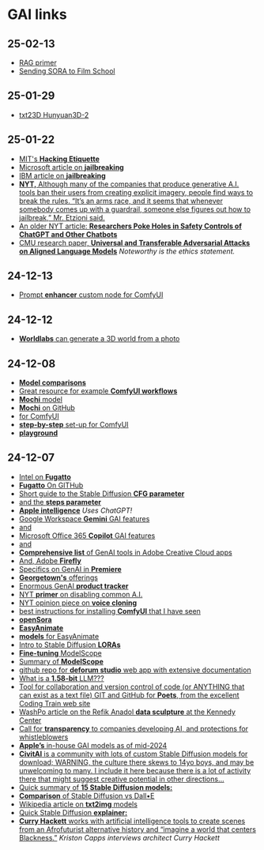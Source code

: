 # GAI links

## 25-02-13
- [RAG primer](https://www.rittmanmead.com/blog/2024/01/retrieval-augmented-generation-a-primer/)
- [Sending SORA to Film School](https://intelligentjello.substack.com/p/sending-sora-to-film-school)

## 25-01-29
- [txt23D Hunyuan3D-2](https://pinokio.computer/item?uri=https://github.com/pinokiofactory/Hunyuan3D-2)


## 25-01-22
- [MIT's **Hacking Etiquette**](https://handbook.mit.edu/hacking#:~:text=Hacking%20is%20a%20long%2Dstanding,that%20demonstrate%20ingenuity%20and%20cleverness.)
- [Microsoft article on **jailbreaking**](https://www.microsoft.com/en-us/security/blog/2024/06/04/ai-jailbreaks-what-they-are-and-how-they-can-be-mitigated/)
- [IBM article on **jailbreaking**](https://www.ibm.com/think/insights/ai-jailbreak)
- [**NYT,** Although many of the companies that produce generative A.I. tools ban their users from creating explicit imagery, people find ways to break the rules. “It’s an arms race, and it seems that whenever somebody comes up with a guardrail, someone else figures out how to jailbreak,” Mr. Etzioni said.](https://www.nytimes.com/2024/01/26/arts/music/taylor-swift-ai-fake-images.html)
- [An older NYT article: **Researchers Poke Holes in Safety Controls of ChatGPT and Other Chatbots**](https://www.nytimes.com/2023/07/27/business/ai-chatgpt-safety-research.html)
- [CMU research paper, **Universal and Transferable Adversarial Attacks on Aligned Language Models**](https://llm-attacks.org/) *Noteworthy is the ethics statement.*


## 24-12-13
- [Prompt **enhancer** custom node for ComfyUI](https://github.com/marduk191/ComfyUI-Fluxpromptenhancer)

## 24-12-12
- [**Worldlabs** can generate a 3D world from a photo](https://www.worldlabs.ai/blog)

## 24-12-08
- [**Model comparisons**](https://artificialanalysis.ai/)
- [Great resource for example **ComfyUI workflows** ](https://comfyanonymous.github.io/ComfyUI_examples/)
- [**Mochi** model](https://www.genmo.ai/blog)
- [**Mochi** on GitHub](https://github.com/genmoai/mochi)
- [for ComfyUI](https://comfyanonymous.github.io/ComfyUI_examples/mochi/)
- [**step-by-step** set-up for ComfyUI](https://stable-diffusion-art.com/mochi-comfyui/)
- [**playground**](https://mochi1ai.com/playground)

## 24-12-07
- [Intel on **Fugatto**](https://www.theverge.com/2024/11/25/24305584/nvidia-fugatto-ai-audio-generator-music)
- [**Fugatto** On GITHub](https://fugatto.github.io/)
- [Short guide to the Stable Diffusion **CFG parameter**](https://getimg.ai/guides/interactive-guide-to-stable-diffusion-guidance-scale-parameter)
- [and the **steps parameter**](https://getimg.ai/guides/interactive-guide-to-stable-diffusion-steps-parameter)
- [**Apple intelligence**](https://www.apple.com/apple-intelligence/) *Uses ChatGPT!*
- [Google Workspace **Gemini** GAI features](https://workspace.google.com/blog/product-announcements/generative-ai)
- [and](https://workspace.google.com/solutions/ai/)
- [Microsoft Office 365 **Copilot** GAI features](https://blogs.microsoft.com/blog/2023/03/16/introducing-microsoft-365-copilot-your-copilot-for-work/)
- [and](https://www.microsoft.com/en-us/microsoft-365/copilot#keyfeatures)
- [**Comprehensive list** of GenAI tools in Adobe Creative Cloud apps](https://www.adobe.com/ai/overview/features.html)
- [And, Adobe **Firefly**](https://www.adobe.com/products/firefly.html)
- [Specifics on GenAI in **Premiere**](https://www.adobe.com/products/premiere/ai-video-editing.html)
- [**Georgetown's** offerings](https://guides.library.georgetown.edu/ai/tools)
- [Enormous GenAI **product tracker**](https://sr.ithaka.org/our-work/generative-ai-product-tracker/)
- [NYT **primer** on disabling common A.I.](https://nytimes.com/2024/10/09/technology/personaltech/turn-off-ai-overviews-google-meta.html)
- [NYT opinion piece on **voice cloning**](https://www.nytimes.com/2024/10/10/opinion/ai-voice-telemarketers.html)
- [best instructions for installing **ComfyUI** that I have seen](https://medium.com/@tchpnk/comfyui-on-apple-silicon-from-scratch-2024-58def01a3319)
- [**openSora**](https://github.com/hpcaitech/Open-Sora)
- [**EasyAnimate** ](https://github.com/aigc-apps/EasyAnimate/)
- [**models** for EasyAnimate ](https://comfy.icu/extension/chaojie__ComfyUI-EasyAnimate)
- [Intro to Stable Diffusion **LORAs**](https://civitai.com/articles/2099/lora-models-and-how-to-use-them-with-stable-diffusion-by-thinkdiffusion)
- [**Fine-tuning** ModelScope](https://github.com/ExponentialML/Text-To-Video-Finetuning)
- [Summary of **ModelScope**](https://modelscope.cn/models/iic/text-to-video-synthesis/summary)
- [github repo for **deforum studio** web app with extensive documentation](https://deforum.github.io/)
- [What is a **1.58-bit** LLM???](https://medium.com/@arunnanda/understanding-1-58-bit-large-language-models-88373010974a)
- [Tool for collaboration and version control of code (or ANYTHING that can exist as a text file) GIT and GitHub for **Poets**, from the excellent Coding Train web site](https://thecodingtrain.com/tracks/git-and-github-for-poets)
- [WashPo article on the Refik Anadol **data sculpture** at the Kennedy Center](https://www.washingtonpost.com/dc-md-va/2024/09/11/refik-anadol-dvorak-dreams-kennedy-center/)
- [Call for **transparency** to companies developing AI, and protections for whistleblowers](https://righttowarn.ai/)
- [**Apple’s** in-house GAI models as of mid-2024](https://machinelearning.apple.com/research/introducing-apple-foundation-models)
- [**CivitAI** is a community with lots of custom Stable Diffusion models for download; WARNING, the culture there skews to 14yo boys, and may be unwelcoming to many. I include it here because there is a lot of activity there that might suggest creative potential in other directions…](https://civitai.com/)
- [Quick summary of **15 Stable Diffusion models:**](https://openaijourney.com/best-stable-diffusion-models/)
- [**Comparison** of Stable Diffusion vs Dall•E](https://zapier.com/blog/stable-diffusion-vs-dalle/)
- [Wikipedia article on **txt2img** models](https://en.wikipedia.org/wiki/Text-to-image_model)
- [Quick Stable Diffusion **explainer:**](https://poloclub.github.io/diffusion-explainer/#:~:text=Stable%20Diffusion%20is%20a%20text,bunny%20%E2%80%94%20in%20a%20few%20seconds.)
- [**Curry Hackett** works with artificial intelligence tools to create scenes from an Afrofuturist alternative history and “imagine a world that centers Blackness.”](https://www.bloomberg.com/news/features/2023-09-23/with-ai-an-architect-imagines-a-world-that-centers-blackness) *Kriston Capps interviews architect Curry Hackett*
